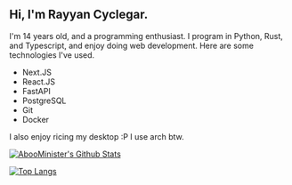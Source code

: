 ## Hi, I'm Rayyan Cyclegar.

I'm 14 years old, and a programming enthusiast. I program in Python, Rust, and Typescript, and enjoy doing web development. Here are some technologies I've used.

* Next.JS
* React.JS
* FastAPI
* PostgreSQL
* Git
* Docker

I also enjoy ricing my desktop :P
I use arch btw.

[![AbooMinister's Github Stats](https://github-readme-stats.vercel.app/api?username=AbooMinister25&theme=material-palenight&show_icons=true)](https://github.com/anuraghazra/github-readme-stats) 

[![Top Langs](https://github-readme-stats.vercel.app/api/top-langs/?username=AbooMinister25&theme=material-palenight)](https://github.com/anuraghazra/github-readme-stats)

